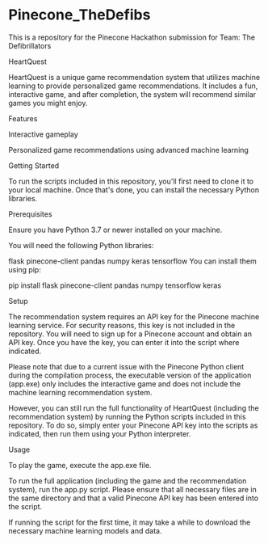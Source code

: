 # Pinecone_TheDefibs
This is a repository for the Pinecone Hackathon submission for Team: The Defibrillators

HeartQuest

HeartQuest is a unique game recommendation system that utilizes machine learning to provide personalized game recommendations. It includes a fun, interactive game, and after completion, the system will recommend similar games you might enjoy.

Features

Interactive gameplay

Personalized game recommendations using advanced machine learning

Getting Started

To run the scripts included in this repository, you'll first need to clone it to your local machine. Once that's done, you can install the necessary Python libraries.

Prerequisites

Ensure you have Python 3.7 or newer installed on your machine.

You will need the following Python libraries:

flask
pinecone-client
pandas
numpy
keras
tensorflow
You can install them using pip:



pip install flask pinecone-client pandas numpy tensorflow keras

Setup

The recommendation system requires an API key for the Pinecone machine learning service. For security reasons, this key is not included in the repository. You will need to sign up for a Pinecone account and obtain an API key. Once you have the key, you can enter it into the script where indicated.

Please note that due to a current issue with the Pinecone Python client during the compilation process, the executable version of the application (app.exe) only includes the interactive game and does not include the machine learning recommendation system.

However, you can still run the full functionality of HeartQuest (including the recommendation system) by running the Python scripts included in this repository. To do so, simply enter your Pinecone API key into the scripts as indicated, then run them using your Python interpreter.

Usage

To play the game, execute the app.exe file.

To run the full application (including the game and the recommendation system), run the app.py script. Please ensure that all necessary files are in the same directory and that a valid Pinecone API key has been entered into the script.

If running the script for the first time, it may take a while to download the necessary machine learning models and data.
